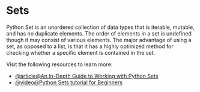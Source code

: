# Sets

Python Set is an unordered collection of data types that is iterable, mutable, and has no duplicate elements. The order of elements in a set is undefined though it may consist of various elements. The major advantage of using a set, as opposed to a list, is that it has a highly optimized method for checking whether a specific element is contained in the set.

Visit the following resources to learn more:

- [@article@An In-Depth Guide to Working with Python Sets](https://learnpython.com/blog/python-sets/)
- [@video@Python Sets tutorial for Beginners](https://www.youtube.com/watch?v=t9j8lCUGZXo)
